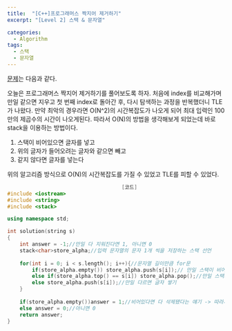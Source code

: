 ```yaml
---
title:  "[C++]프로그래머스 짝지어 제거하기"
excerpt: "[Level 2] 스택 & 문자열"

categories:
  - Algorithm
tags:
  - 스택
  - 문자열
---
```

[문제](https://programmers.co.kr/learn/courses/30/lessons/12973)는 다음과 같다.

오늘은 프로그래머스 짝지어 제거하기를 풀어보도록 하자. 처음에 index를 비교해가며 만일 같으면 지우고 첫 번째 index로 돌아간 후, 다시 탐색하는 과정을 반복했더니 TLE가 나왔다. 만약 최악의 경우라면 O(N^2)의 시간복잡도가 나오게 되어 최대 입력인 100만의 제곱수의 시간이 나오게된다. 따라서 O(N)의 방법을 생각해보게 되었는데 바로 stack을 이용하는 방법이다.

1. 스택이 비어있으면 글자를 넣고
2. 위의 글자가 들어오려는 글자와 같으면 빼고
3. 같지 않다면 글자를 넣는다

위의 알고리즘 방식으로 O(N)의 시간복잡도를 가질 수 있었고 TLE를 피할 수 있었다.

```c++
                                     [코드]
#include <iostream>
#include <string>
#include <stack>

using namespace std;

int solution(string s)
{
    int answer = -1;//만일 다 지워진다면 1, 아니면 0
    stack<char>store_alpha;//입력 문자열의 문자 1개 씩을 저장하는 스택 선언
    
    for(int i = 0; i < s.length(); i++){//문자열 길이만큼 for문
        if(store_alpha.empty()) store_alpha.push(s[i]);// 만일 스택이 비어있으면 글자 쌓기
        else if(store_alpha.top() == s[i]) store_alpha.pop();//만일 스택의 위와 입력 글자가 같으면 pop해서 삭제
        else store_alpha.push(s[i]);//만일 다르면 글자 쌓기
    }
    
    if(store_alpha.empty())answer = 1;//비어있다면 다 삭제됐다는 얘기 -> 따라서 answer = 1
    else answer = 0;//아니면 0
    return answer;
}
```
